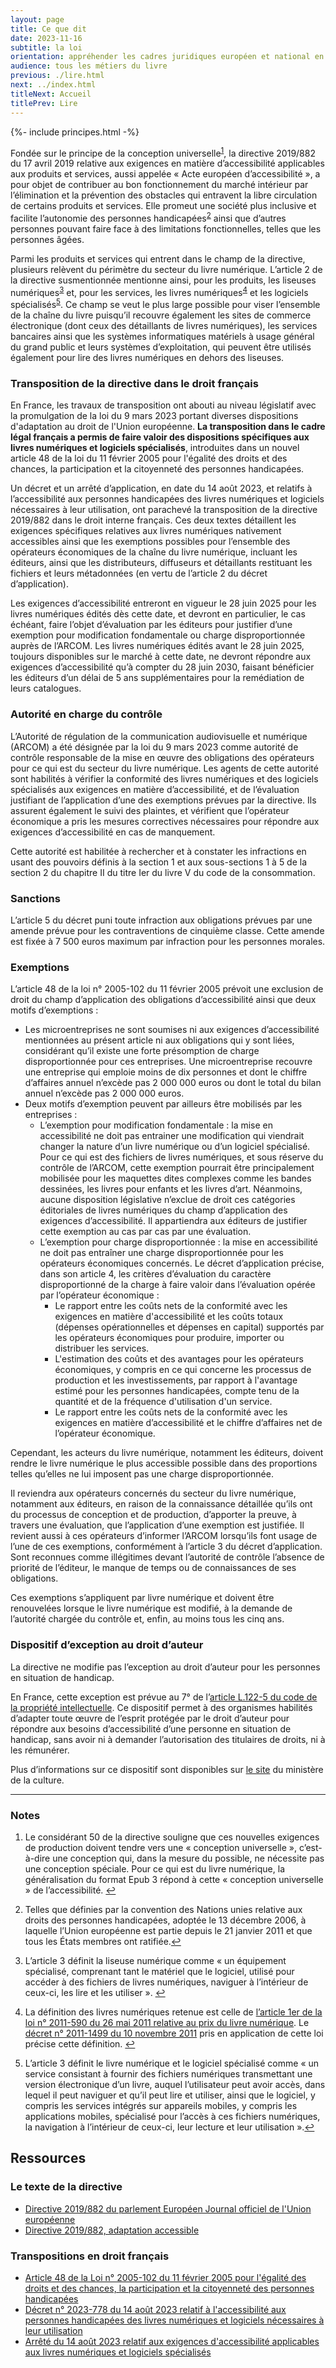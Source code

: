 ```yaml
---
layout: page
title: Ce que dit
date: 2023-11-16
subtitle: la loi
orientation: appréhender les cadres juridiques européen et national en termes d’accessibilité du livre numérique
audience: tous les métiers du livre
previous: ./lire.html
next: ../index.html
titleNext: Accueil
titlePrev: Lire
---
```


<div markdown="1" id="principes">

{%- include principes.html -%}

Fondée sur le principe de la conception universelle<sup id="fnref:1" role="doc-noteref"><a href="#fn:1" class="footnote" rel="footnote">1</a></sup>, la directive 2019/882 du 17 avril 2019 relative aux exigences en matière d’accessibilité applicables aux produits et services,
aussi appelée « Acte européen d’accessibilité », a pour objet de
contribuer au bon fonctionnement du marché intérieur par
l’élimination et la prévention des obstacles qui entravent la libre
circulation de certains produits et services. Elle promeut une société plus
inclusive et facilite l’autonomie des personnes handicapées<sup id="fnref:2" role="doc-noteref"><a href="#fn:2" class="footnote" rel="footnote">2</a></sup> ainsi
que d’autres personnes pouvant faire face à des limitations
fonctionnelles, telles que les personnes âgées.

Parmi les produits et services qui entrent dans le champ de la
directive, plusieurs relèvent du périmètre du secteur du livre
numérique. L’article 2 de la directive susmentionnée mentionne ainsi,
pour les produits, les liseuses numériques<sup id="fnref:3" role="doc-noteref"><a href="#fn:3" class="footnote" rel="footnote">3</a></sup> et, pour les
services, les livres numériques<sup id="fnref:4" role="doc-noteref"><a href="#fn:4" class="footnote" rel="footnote">4</a></sup> et les logiciels
spécialisés<sup id="fnref:5" role="doc-noteref"><a href="#fn:5" class="footnote" rel="footnote">5</a></sup>. Ce champ se veut le plus large possible pour viser l’ensemble de la chaîne du livre puisqu’il recouvre également les sites de commerce électronique (dont ceux des détaillants de livres numériques), les services bancaires ainsi que les systèmes informatiques matériels à usage général du grand public et leurs systèmes d’exploitation, qui peuvent être utilisés également pour lire des livres numériques en dehors des liseuses.

  <h3 id="transposition-droit-francais">Transposition de la directive dans le droit français</h3>

  <p>En France, les travaux de transposition ont abouti au niveau législatif avec la promulgation de la loi du 9 mars 2023 portant diverses dispositions d'adaptation au droit de l'Union européenne. <strong>La transposition dans le cadre légal français a permis de faire valoir des dispositions spécifiques aux livres numériques et logiciels spécialisés</strong>, introduites dans un nouvel article 48 de la loi du 11 février 2005 pour l'égalité des droits et des chances, la participation et la citoyenneté des personnes handicapées.</p>

  <p>Un décret et un arrêté d’application, en date du 14 août 2023, et relatifs à l’accessibilité aux personnes handicapées des livres numériques et logiciels nécessaires à leur utilisation, ont parachevé la transposition de la directive 2019/882 dans le droit interne français. Ces deux textes détaillent les exigences spécifiques relatives aux livres numériques nativement accessibles ainsi que les exemptions possibles pour l’ensemble des opérateurs économiques de la chaîne du livre numérique, incluant les éditeurs, ainsi que les distributeurs, diffuseurs et détaillants restituant les fichiers et leurs métadonnées (en vertu de l’article 2 du décret d’application).</p>

  <p>Les exigences d’accessibilité entreront en vigueur le 28 juin 2025 pour les livres numériques édités dès cette date, et devront en particulier, le cas échéant, faire l’objet d’évaluation par les éditeurs pour justifier d’une exemption pour modification fondamentale ou charge disproportionnée auprès de l’ARCOM. Les livres numériques édités avant le 28 juin 2025, toujours disponibles sur le marché à cette date, ne devront répondre aux exigences d’accessibilité qu’à compter du 28 juin 2030, faisant bénéficier les éditeurs d’un délai de 5 ans supplémentaires pour la remédiation de leurs catalogues.</p>

<h3 id="autorit-en-charge-du-contrle">Autorité en charge du contrôle </h3>

  <p>L’Autorité de régulation de la communication audiovisuelle et numérique (ARCOM) a été désignée par la loi du 9 mars 2023 comme autorité de contrôle responsable de la mise en œuvre des obligations des opérateurs pour ce qui est du secteur du livre numérique. Les agents de cette autorité sont habilités à vérifier la conformité des livres numériques et des logiciels spécialisés aux exigences en matière d’accessibilité, et de l’évaluation justifiant de l’application d’une des exemptions prévues par la directive. Ils assurent également le suivi des plaintes, et vérifient que l’opérateur économique a pris les mesures correctives nécessaires pour répondre aux exigences d’accessibilité en cas de manquement.</p>

  <p>Cette autorité est habilitée à rechercher et à constater les infractions en usant des pouvoirs définis à la section 1 et aux sous-sections 1 à 5 de la section 2 du chapitre II du titre Ier du livre V du code de la consommation.</p>

<h3 id="sanctions">Sanctions </h3>

  <p>L’article 5 du décret puni toute infraction aux obligations prévues par une amende prévue pour les contraventions de cinquième classe. Cette amende est fixée à 7 500 euros maximum par infraction pour les personnes morales.</p>

<h3 id="exemptions">Exemptions</h3>

  <p>L’article 48 de la loi n° 2005-102 du 11 février 2005 prévoit une exclusion de droit du champ d’application des obligations d’accessibilité ainsi que deux motifs d’exemptions&nbsp;:</p>

  <ul>
    <li>
      Les microentreprises ne sont soumises ni aux exigences d’accessibilité mentionnées au présent article ni aux obligations qui y sont liées, considérant qu’il existe une forte présomption de charge disproportionnée pour ces entreprises. Une microentreprise recouvre une entreprise qui emploie moins de dix personnes et dont le chiffre d’affaires annuel n’excède pas 2 000 000 euros ou dont le total du bilan annuel n’excède pas 2 000 000 euros.
  </li>
  <li>Deux motifs d’exemption peuvent par ailleurs être mobilisés par les entreprises :
  <ul><li>
    L’exemption pour modification fondamentale : la mise en accessibilité ne doit pas entrainer une modification qui viendrait changer la nature d’un livre numérique ou d’un logiciel spécialisé. Pour ce qui est des fichiers de livres numériques, et sous réserve du contrôle de l’ARCOM, cette exemption pourrait être principalement mobilisée pour les maquettes dites complexes comme les bandes dessinées, les livres pour enfants et les livres d’art. Néanmoins, aucune disposition législative n’exclue de droit ces catégories éditoriales de livres numériques du champ d’application des exigences d’accessibilité. Il appartiendra aux éditeurs de justifier cette exemption au cas par cas par une évaluation.
  </li>
  <li>
     L’exemption pour charge disproportionnée : la mise en accessibilité ne doit pas entraîner une charge disproportionnée pour les opérateurs économiques concernés. Le décret d’application précise, dans son article 4, les critères d’évaluation du caractère disproportionné de la charge à faire valoir dans l’évaluation opérée par l’opérateur économique&nbsp;: 
<ul>
  <li>
    Le rapport entre les coûts nets de la conformité avec les exigences en matière d'accessibilité et les coûts totaux (dépenses opérationnelles et dépenses en capital) supportés par les opérateurs économiques pour produire, importer ou distribuer les services.
  </li>
  <li>
    L'estimation des coûts et des avantages pour les opérateurs économiques, y compris en ce qui concerne les processus de production et les investissements, par rapport à l'avantage estimé pour les personnes handicapées, compte tenu de la quantité et de la fréquence d'utilisation d'un service.
  </li>
  <li>
    Le rapport entre les coûts nets de la conformité avec les exigences en matière d’accessibilité et le chiffre d’affaires net de l’opérateur économique. 
  </li>
</ul>
</li>
</ul>
</li>
</ul>

  <p>Cependant, les acteurs du livre numérique, notamment les éditeurs, doivent rendre le livre numérique le plus accessible possible dans des proportions telles qu’elles ne lui imposent pas une charge disproportionnée.</p>

  <p>Il reviendra aux opérateurs concernés du secteur du livre numérique, notamment aux éditeurs, en raison de la connaissance détaillée qu’ils ont du processus de conception et de production, d’apporter la preuve, à travers une évaluation, que l’application d’une exemption est justifiée.  Il revient aussi à ces opérateurs d’informer l’ARCOM lorsqu’ils font usage de l’une de ces exemptions, conformément à l’article 3 du décret d’application. Sont reconnues comme illégitimes devant l’autorité de contrôle l’absence de priorité de l’éditeur, le manque de temps ou de connaissances de ses obligations.</p>

  <p>Ces exemptions s’appliquent par livre numérique et doivent être renouvelées lorsque le livre numérique est modifié, à la demande de l’autorité chargée du contrôle et, enfin, au moins tous les cinq ans.</p>

<h3 id="dispositif-dexception-au-droit-dauteur">Dispositif d’exception au droit d’auteur </h3>

<p>La directive ne modifie pas l’exception au droit d’auteur pour les personnes en situation de handicap.</p>

<p>En France, cette exception est prévue au 7°
de l’<a href="https://www.legifrance.gouv.fr/codes/article_lc/LEGIARTI000043975029">article L.122-5 du code de la propriété intellectuelle</a>.
Ce dispositif permet à des organismes habilités d’adapter toute œuvre de l’esprit protégée par le droit d’auteur pour répondre aux besoins d’accessibilité d’une personne en situation de handicap, sans avoir ni à demander l’autorisation des titulaires de droits, ni à les rémunérer.</p>

<p>Plus d’informations sur ce dispositif sont disponibles sur <a href="https://www.culture.gouv.fr/Thematiques/Livre-et-lecture/Les-politiques-de-soutien-a-l-economie-du-livre/L-exception-au-droit-d-auteur-en-faveur-des-personnes-handicapees/Les-principes-de-l-exception-handicap-au-droit-d-auteur">le site</a>
du ministère de la culture.</p>

<hr/>
<section>
  <h3 id="notes">Notes</h3>
  <ol class="nbp">
    <li id="fn:1" role="doc-endnote">
      <p>Le considérant 50 de la directive souligne que ces nouvelles exigences de production doivent tendre vers une « conception universelle », c’est-à-dire une conception qui, dans la mesure du possible, ne nécessite pas une conception spéciale. Pour ce qui est du livre numérique, la généralisation du format Epub 3 répond à cette « conception universelle » de l’accessibilité. <a href="#fnref:1" class="reversefootnote" role="doc-backlink">&#8617;</a></p>
    </li>
    <li id="fn:2" role="doc-endnote">
      <p>Telles que définies par la convention des Nations unies relative aux droits des personnes handicapées, adoptée le 13 décembre 2006, à laquelle l’Union européenne est partie depuis le 21 janvier 2011 et que tous les États membres ont ratifiée.<a href="#fnref:2" class="reversefootnote" role="doc-backlink">&#8617;</a></p>
    </li>
    <li id="fn:3" role="doc-endnote">
      <p>L’article 3 définit la liseuse numérique comme « un équipement spécialisé, comprenant tant le matériel que le logiciel, utilisé pour accéder à des fichiers de livres numériques, naviguer à l’intérieur de ceux-ci, les lire et les utiliser ». <a href="#fnref:3" class="reversefootnote" role="doc-backlink">&#8617;</a></p>
    </li>
    <li id="fn:4" role="doc-endnote">
      <p>La définition des livres numériques retenue est celle de <a href="https://www.legifrance.gouv.fr/loda/id/JORFTEXT000024079563/">l’article 1er de la loi n° 2011-590 du 26 mai 2011 relative au prix du livre numérique</a>. 
      Le <a href="https://www.legifrance.gouv.fr/loda/id/JORFTEXT000024778333">décret n° 2011-1499 du 10 novembre 2011</a> pris en application de cette loi précise cette définition. <a href="#fnref:4" class="reversefootnote" role="doc-backlink">&#8617;</a></p>
    </li>
    <li id="fn:5" role="doc-endnote">
      <p>L’article 3 définit le livre numérique et le logiciel spécialisé comme « un service consistant à fournir des fichiers numériques transmettant une version électronique d’un livre, auquel l’utilisateur peut avoir accès, dans lequel il peut naviguer et qu’il peut lire et utiliser, ainsi que le logiciel, y compris les services intégrés sur appareils mobiles, y compris les applications mobiles, spécialisé pour l’accès à ces fichiers numériques, la navigation à l’intérieur de ceux-ci, leur lecture et leur utilisation ».<a href="#fnref:5" class="reversefootnote" role="doc-backlink">&#8617;</a></p>
    </li>
  </ol>
  </section>
</div>

<section  class="ressources" markdown="1">

<h2>Ressources</h2>
<h3>Le texte de la directive</h3>
<ul>

<li>
<a href="https://eur-lex.europa.eu/legal-content/FR/TXT/HTML/?uri=CELEX:32019L0882&from=EN" class="link color_orange">Directive 2019/882 du parlement Européen Journal officiel de l'Union européenne</a>
</li>

<li>
<a href="../ressources/CELEX_32019L0882_FR_TXT_adaptation" class="link color_orange" target="_self">Directive 2019/882, adaptation accessible</a>
</li>

</ul>
<h3>Transpositions en droit français</h3>
<ul>

<li><a href="https://www.legifrance.gouv.fr/codes/article_lc/LEGIARTI000047293285" class="link color_orange" target="_self">Article 48 de la Loi n° 2005-102 du 11 février 2005 pour l'égalité des droits et des chances, la participation et la citoyenneté des personnes handicapées</a></li>
<li><a href="https://www.legifrance.gouv.fr/loda/id/JORFTEXT000047968744" class="link color_orange" target="_self">Décret n° 2023-778 du 14 août 2023 relatif à l'accessibilité aux personnes handicapées des livres numériques et logiciels nécessaires à leur utilisation</a></li>
<li><a href="https://www.legifrance.gouv.fr/jorf/id/JORFTEXT000047984432?init=true&page=1&query=MICB2321805A&searchField=ALL&tab_selection=all" class="link color_orange" target="_self">Arrêté du 14 août 2023 relatif aux exigences d'accessibilité applicables aux livres numériques et logiciels spécialisés</a></li>

</ul>

</section>
